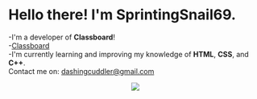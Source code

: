 # Hello there! I'm SprintingSnail69.
-I'm  a developer of **Classboard**! 
<br>
-[Classboard](https://hardmathproblems.github.io/ )
<br>
-I'm currently learning and improving my knowledge
of **HTML**, **CSS**, and **C++**.
<br>
Contact me on:
dashingcuddler@gmail.com
<p align="center">
     <img src="https://capsule-render.vercel.app/api?type=waving&color=gradient&height=100&section=footer"/>
</p>

